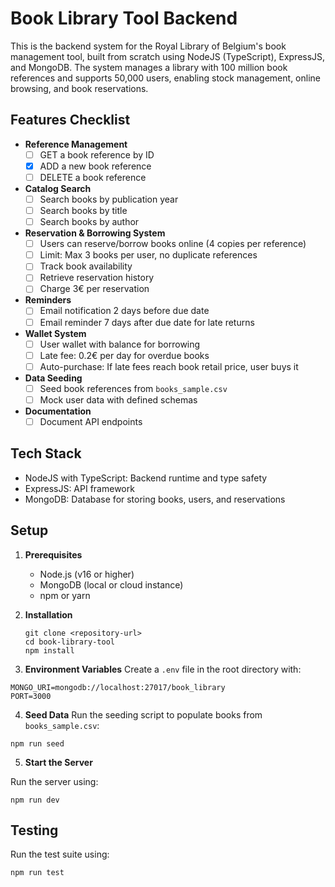 # Book Library Tool Backend

This is the backend system for the Royal Library of Belgium's book management tool, built from scratch using NodeJS (TypeScript), ExpressJS, and MongoDB. The system manages a library with 100 million book references and supports 50,000 users, enabling stock management, online browsing, and book reservations.

## Features Checklist

- **Reference Management**
  - [ ] GET a book reference by ID
  - [x] ADD a new book reference
  - [ ] DELETE a book reference
- **Catalog Search**
  - [ ] Search books by publication year
  - [ ] Search books by title
  - [ ] Search books by author
- **Reservation & Borrowing System**
  - [ ] Users can reserve/borrow books online (4 copies per reference)
  - [ ] Limit: Max 3 books per user, no duplicate references
  - [ ] Track book availability
  - [ ] Retrieve reservation history
  - [ ] Charge 3€ per reservation
- **Reminders**
  - [ ] Email notification 2 days before due date
  - [ ] Email reminder 7 days after due date for late returns
- **Wallet System**
  - [ ] User wallet with balance for borrowing
  - [ ] Late fee: 0.2€ per day for overdue books
  - [ ] Auto-purchase: If late fees reach book retail price, user buys it
- **Data Seeding**
  - [ ] Seed book references from `books_sample.csv`
  - [ ] Mock user data with defined schemas
- **Documentation**
  - [ ] Document API endpoints 

## Tech Stack

- NodeJS with TypeScript: Backend runtime and type safety
- ExpressJS: API framework
- MongoDB: Database for storing books, users, and reservations

## Setup

1. **Prerequisites**
   - Node.js (v16 or higher)
   - MongoDB (local or cloud instance)
   - npm or yarn

2. **Installation**
   ```
   git clone <repository-url>
   cd book-library-tool
   npm install
    ```
3. **Environment Variables**
Create a `.env` file in the root directory with:
```
MONGO_URI=mongodb://localhost:27017/book_library
PORT=3000
```

4. **Seed Data**
Run the seeding script to populate books from `books_sample.csv`:
````
npm run seed
````
5. **Start the Server**

Run the server using:
````
npm run dev
````

## Testing

Run the test suite using:
````
npm run test
````
